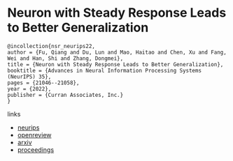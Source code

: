 # Neuron with Steady Response Leads to Better Generalization

```
@incollection{nsr_neurips22,
author = {Fu, Qiang and Du, Lun and Mao, Haitao and Chen, Xu and Fang, Wei and Han, Shi and Zhang, Dongmei},
title = {Neuron with Steady Response Leads to Better Generalization},
booktitle = {Advances in Neural Information Processing Systems (NeurIPS) 35},
pages = {21046--21058},
year = {2022},
publisher = {Curran Associates, Inc.}
}
```

links
- [neurips](https://nips.cc/Conferences/2022/Schedule?showEvent=54444)
- [openreview](https://openreview.net/forum?id=9YQPaqVZKP)
- [arxiv](https://arxiv.org/abs/2111.15414)
- [proceedings](https://papers.nips.cc//paper_files/paper/2022/hash/848784373188ddf641079524e89e0ac9-Abstract-Conference.html)
